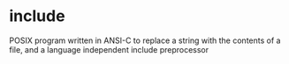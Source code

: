 # include
POSIX program written in ANSI-C to replace a string with the contents of a file, and a language independent include preprocessor
